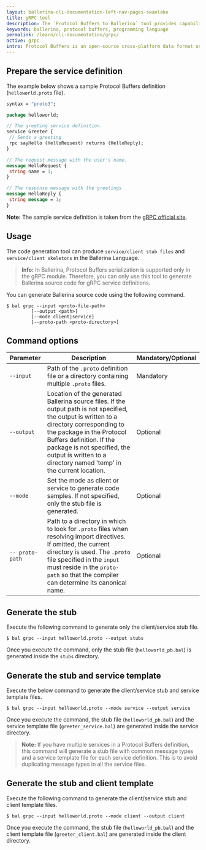 ```yaml
---
layout: ballerina-cli-documentation-left-nav-pages-swanlake
title: gRPC tool
description: The `Protocol Buffers to Ballerina` tool provides capabilities to generate Ballerina source code for the Protocol Buffer definition.
keywords: ballerina, protocol buffers, programming language
permalink: /learn/cli-documentation/grpc/
active: grpc
intro: Protocol Buffers is an open-source cross-platform data format used to serialize structured data. gRPC uses Protocol Buffers as Interface Definition Language to create service contracts, detailing all of its remote methods and message formats. The `Protocol Buffers to Ballerina` tooling makes it easy for users to develop a service documented in a Protocol Buffers by generating Ballerina service/client stub files and skeletons.
---
```


## Prepare the service definition

The example below shows a sample Protocol Buffers definition (`helloworld.proto` file).

```proto
syntax = "proto3";

package helloworld;

// The greeting service definition.
service Greeter {
 // Sends a greeting
 rpc sayHello (HelloRequest) returns (HelloReply);
}

// The request message with the user's name.
message HelloRequest {
 string name = 1;
}

// The response message with the greetings
message HelloReply {
 string message = 1;
}
```
**Note:** The sample service definition is taken from the [gRPC official site](https://grpc.io/docs/what-is-grpc/introduction/).

## Usage

The code generation tool can produce `service/client stub files` and `service/client skeletons` in the Ballerina Language.
 
>**Info:** In Ballerina, Protocol Buffers serialization is supported only in the gRPC module. Therefore, you can only use this tool to generate Ballerina source code for gRPC service definitions.

You can generate Ballerina source code using the following command.

```
$ bal grpc --input <proto-file-path> 
         [--output <path>] 
         [--mode client|service]
         [--proto-path <proto-directory>]
```

## Command options

| Parameter      | Description                                                                                                                                                                                                                                                                                                                                                  | Mandatory/Optional |
|----------------|---------------------------------------------------------------------------------------------------------------------------------------------------------------------------------------------------------------------------------------------------------------------------------------------------------------------------------------------------------------------------------|--------------------|
| `--input`  | Path of the `.proto` definition file or a directory containing multiple `.proto` files.                                                                                                                                                                                                                         | Mandatory           |
| `--output`     | Location of the generated Ballerina source files. If the output path is not specified, the output is written to a directory corresponding to the package in the Protocol Buffers definition. If the package is not specified, the output is written to a directory named 'temp' in the current location.                                                                                                                                          | Optional           |
| `--mode`     | Set the mode as client or service to generate code samples. If not specified, only the stub file is generated.                                                                                                                                          | Optional           |
| `-- proto-path`     | Path to a directory in which to look for `.proto` files when resolving import directives. If omitted, the current directory is used. The `.proto` file specified in the `input` must reside in the `proto-path` so that the compiler can determine its canonical name.                                                                                                                                         | Optional           |

## Generate the stub 

Execute the following command to generate only the client/service stub file.

```
$ bal grpc --input helloworld.proto --output stubs
```

Once you execute the command, only the stub file (`helloworld_pb.bal`) is generated inside the `stubs` directory.

## Generate the stub and service template

Execute the below command to generate the client/service stub and service template files.

```
$ bal grpc --input helloworld.proto --mode service --output service
```

Once you execute the command, the stub file (`helloworld_pb.bal`) and the service template file (`greeter_service.bal`) are generated inside the service directory.

> **Note:** If you have multiple services in a Protocol Buffers definition, this command will generate a stub file with common message types and a service template file for each service definition. This is to avoid duplicating message types in all the service files.

## Generate the stub and client template

Execute the following command to generate the client/service stub and client template files.

```
$ bal grpc --input helloworld.proto --mode client --output client
```

Once you execute the command, the stub file (`helloworld_pb.bal`) and the client template file (`greeter_client.bal`) are generated inside the client directory.
